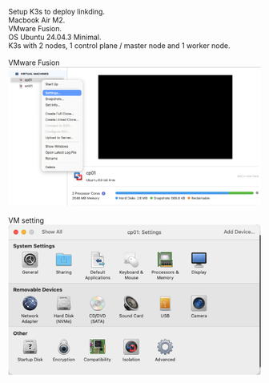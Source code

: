 Setup K3s to deploy linkding. <br>
Macbook Air M2. <br>
VMware Fusion. <br>
OS Ubuntu 24.04.3 Minimal. <br>
K3s with 2 nodes, 1 control plane / master node and 1 worker node. <br>
<br>
VMware Fusion
<br>
![Alt text](images/VMware_Fusion_Main.png)
<br>
<br>
VM setting
<br>
![Alt text](images/VMware_Fusion_VM_setting.png)
